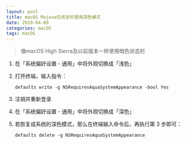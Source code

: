 ```yaml
---
layout: post
title: macOS Mojave仅状态栏使用深色模式
date: 2019-04-09
categories: macOS
tags: macOS
---
```


> 像macOS High Sierra及以前版本一样使用暗色状态栏

1. 在「系统偏好设置 - 通用」中将外观切换成「浅色」

2. 打开终端，输入指令：

   `defaults write -g NSRequiresAquaSystemAppearance -bool Yes`

3. 注销并重新登录

4. 在「系统偏好设置 - 通用」中将外观切换成「深色」

5. 若恢复成系统的深色模式，那么在终端输入命令后，再执行第 3 步即可：

   `defaults delete -g NSRequiresAquaSystemAppearance`